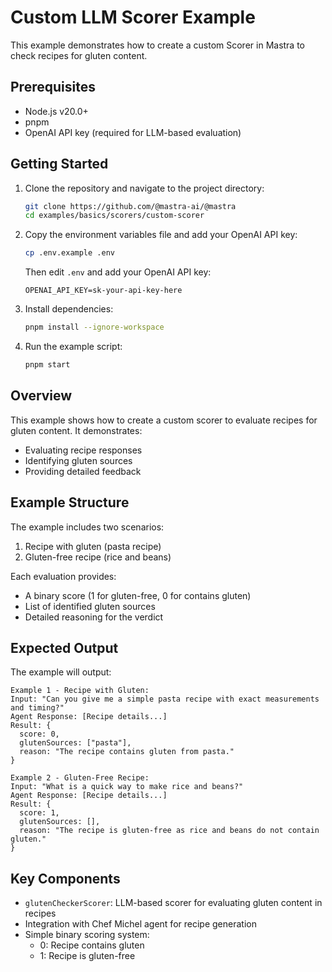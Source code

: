 # Custom LLM Scorer Example

This example demonstrates how to create a custom Scorer in Mastra to check recipes for gluten content.

## Prerequisites

- Node.js v20.0+
- pnpm
- OpenAI API key (required for LLM-based evaluation)

## Getting Started

1. Clone the repository and navigate to the project directory:

   ```bash
   git clone https://github.com/@mastra-ai/@mastra
   cd examples/basics/scorers/custom-scorer
   ```

2. Copy the environment variables file and add your OpenAI API key:

   ```bash
   cp .env.example .env
   ```

   Then edit `.env` and add your OpenAI API key:

   ```env
   OPENAI_API_KEY=sk-your-api-key-here
   ```

3. Install dependencies:

   ```bash
   pnpm install --ignore-workspace
   ```

4. Run the example script:

   ```bash
   pnpm start
   ```

## Overview

This example shows how to create a custom scorer to evaluate recipes for gluten content. It demonstrates:

- Evaluating recipe responses
- Identifying gluten sources
- Providing detailed feedback

## Example Structure

The example includes two scenarios:

1. Recipe with gluten (pasta recipe)
2. Gluten-free recipe (rice and beans)

Each evaluation provides:

- A binary score (1 for gluten-free, 0 for contains gluten)
- List of identified gluten sources
- Detailed reasoning for the verdict

## Expected Output

The example will output:

```
Example 1 - Recipe with Gluten:
Input: "Can you give me a simple pasta recipe with exact measurements and timing?"
Agent Response: [Recipe details...]
Result: {
  score: 0,
  glutenSources: ["pasta"],
  reason: "The recipe contains gluten from pasta."
}

Example 2 - Gluten-Free Recipe:
Input: "What is a quick way to make rice and beans?"
Agent Response: [Recipe details...]
Result: {
  score: 1,
  glutenSources: [],
  reason: "The recipe is gluten-free as rice and beans do not contain gluten."
}
```

## Key Components

- `glutenCheckerScorer`: LLM-based scorer for evaluating gluten content in recipes
- Integration with Chef Michel agent for recipe generation
- Simple binary scoring system:
  - 0: Recipe contains gluten
  - 1: Recipe is gluten-free
